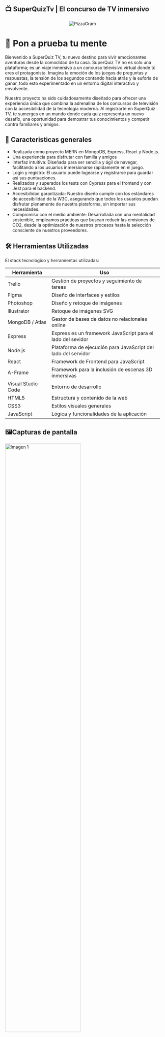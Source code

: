 ## 📺  SuperQuizTv | El concurso de TV inmersivo

<p align="center">
  <img src="https://imgur.com/8HWImeI.png" alt="PizzaGram"/>
</p>



# 🧠  Pon a prueba tu mente

Bienvenido a SuperQuiz TV, tu nuevo destino para vivir emocionantes aventuras desde la comodidad de tu casa. SuperQuiz TV no es solo una plataforma; es un viaje inmersivo a un concurso televisivo virtual donde tú eres el protagonista. Imagina la emoción de los juegos de preguntas y respuestas, la tensión de los segundos contando hacia atrás y la euforia de ganar, todo esto experimentado en un entorno digital interactivo y envolvente.

Nuestro proyecto ha sido cuidadosamente diseñado para ofrecer una experiencia única que combina la adrenalina de los concursos de televisión con la accesibilidad de la tecnología moderna. Al registrarte en SuperQuiz TV, te sumerges en un mundo donde cada quiz representa un nuevo desafío, una oportunidad para demostrar tus conocimientos y competir contra familiares y amigos.

## 🧭 Caracteristicas generales

- Realizada como proyecto MERN en MongoDB, Express, React y Node.js.
- Una experiencia para disfrutar con familia y amigos
- Interfaz intuitiva: Diseñada para ser sencilla y ágil de navegar, facilitando a los usuarios inmersionarse rapidamente en el juego.
- Login y registro: El usuario puede logearse y registrarse para guardar asi sus puntuaciones.
- Realizados y superados los tests con Cypress para el frontend y con Jest para el backend.
- Accesibilidad garantizada: Nuestro diseño cumple con los estándares de accesibilidad de la W3C, asegurando que todos los usuarios puedan disfrutar plenamente de nuestra plataforma, sin importar sus necesidades.
- Compromiso con el medio ambiente: Desarrollada con una mentalidad sostenible, empleamos prácticas que buscan reducir las emisiones de CO2, desde la optimización de nuestros procesos hasta la selección consciente de nuestros proveedores.


## 🛠️ Herramientas Utilizadas
El stack tecnológico y herramientas utilizadas:

| Herramienta       | Uso                                       |
|-------------------|-------------------------------------------|
| Trello            | Gestión de proyectos y seguimiento de tareas |
| Figma             | Diseño de interfaces y estilos             |
| Photoshop         | Diseño y retoque de imágenes               |
| Illustrator       | Retoque de imágenes SVG                    |
| MongoDB / Atlas   | Gestor de bases de datos no relacionales online |
| Express | Express es un framework JavaScript para el lado del sevidor |
| Node.js           | Plataforma de ejecución para JavaScript del lado del servidor |
| React             | Framework de Frontend para JavaScript |
|A-Frame | Framework para la inclusión de escenas 3D inmersivas |
| Visual Studio Code| Entorno de desarrollo                      |
| HTML5             | Estructura y contenido de la web           |
| CSS3              | Estilos visuales generales                 |
| JavaScript        | Lógica y funcionalidades de la aplicación  |

## 🖼️Capturas de pantalla



<img src="https://imgur.com/cSIezAJ.png" style="width: 70%;" alt="Imagen 1">
<img src="https://imgur.com/PZapunG.png" style="width: 70%;" alt="Imagen 2">
<img src="https://imgur.com/eSjqtX9.png" style="width: 70%;" alt="Imagen 3">


Proyecto: [https://github.com/JREdesign/PizzaGram](https://github.com/JREdesign/SuperQuizTV/)


![Static Badge](https://img.shields.io/badge/Version_SuperQuizTV-1.0-green) ![Static Badge](https://img.shields.io/badge/Version%20API-3.0-blue)



[![GitHub Streak](https://streak-stats.demolab.com?user=JREdesign&theme=material&locale=es&date_format=j%20M%5B%20Y%5D)](https://git.io/streak-stats)

Creado por: 
- https://github.com/Aarab-Mohamed
- https://github.com/EzequielPalma
- https://github.com/metaanita
- https://github.com/Panickus
- https://github.com/sergiolalu
- https://github.com/JREdesign
